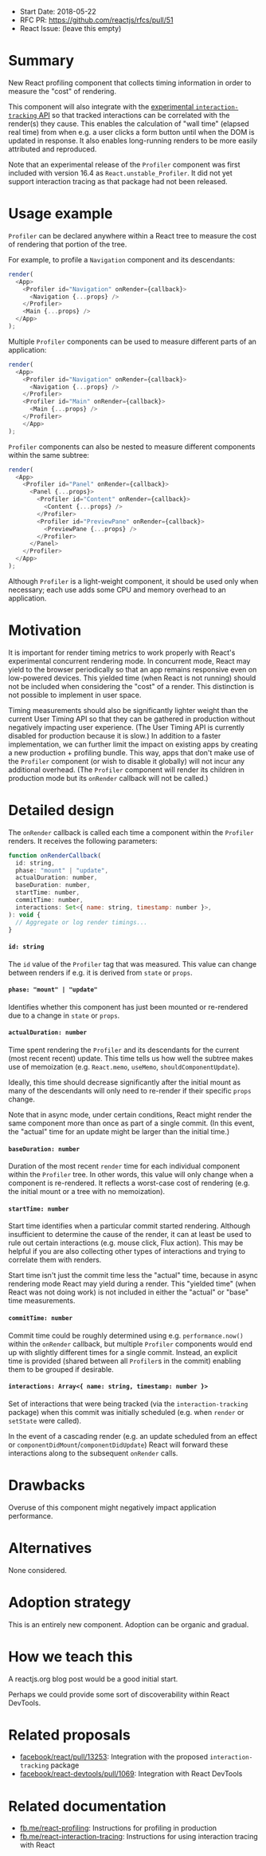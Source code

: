 - Start Date: 2018-05-22
- RFC PR: https://github.com/reactjs/rfcs/pull/51
- React Issue: (leave this empty)

# Summary

New React profiling component that collects timing information in order to measure the "cost" of rendering.

This component will also integrate with the [experimental `interaction-tracking` API](https://github.com/facebook/react/pull/13234) so that tracked interactions can be correlated with the render(s) they cause. This enables the calculation of "wall time" (elapsed real time) from when e.g. a user clicks a form button until when the DOM is updated in response. It also enables long-running renders to be more easily attributed and reproduced.

Note that an experimental release of the `Profiler` component was first included with version 16.4 as `React.unstable_Profiler`. It did not yet support interaction tracing as that package had not been released.

# Usage example

`Profiler` can be declared anywhere within a React tree to measure the cost of rendering that portion of the tree.

For example, to profile a `Navigation` component and its descendants:
```js
render(
  <App>
    <Profiler id="Navigation" onRender={callback}>
      <Navigation {...props} />
    </Profiler>
    <Main {...props} />
  </App>
);
```

Multiple `Profiler` components can be used to measure different parts of an application:
```js
render(
  <App>
    <Profiler id="Navigation" onRender={callback}>
      <Navigation {...props} />
    </Profiler>
    <Profiler id="Main" onRender={callback}>
      <Main {...props} />
    </Profiler>
    </App>
);
```

`Profiler` components can also be nested to measure different components within the same subtree:
```js
render(
  <App>
    <Profiler id="Panel" onRender={callback}>
      <Panel {...props}>
        <Profiler id="Content" onRender={callback}>
          <Content {...props} />
        </Profiler>
        <Profiler id="PreviewPane" onRender={callback}>
          <PreviewPane {...props} />
        </Profiler>
      </Panel>
    </Profiler>
  </App>
);
```

Although `Profiler` is a light-weight component, it should be used only when necessary; each use adds some CPU and memory overhead to an application.

# Motivation

It is important for render timing metrics to work properly with React's experimental concurrent rendering mode. In concurrent mode, React may yield to the browser periodically so that an app remains responsive even on low-powered devices. This yielded time (when React is not running) should not be included when considering the "cost" of a render. This distinction is not possible to implement in user space.

Timing measurements should also be significantly lighter weight than the current User Timing API so that they can be gathered in production without negatively impacting user experience. (The User Timing API is currently disabled for production because it is slow.) In addition to a faster implementation, we can further limit the impact on existing apps by creating a new production + profiling bundle. This way, apps that don't make use of the `Profiler` component (or wish to disable it globally) will not incur any additional overhead. (The `Profiler` component will render its children in production mode but its `onRender` callback will not be called.)

# Detailed design

The `onRender` callback is called each time a component within the `Profiler` renders. It receives the following parameters:
```js
function onRenderCallback(
  id: string,
  phase: "mount" | "update",
  actualDuration: number,
  baseDuration: number,
  startTime: number,
  commitTime: number,
  interactions: Set<{ name: string, timestamp: number }>,
): void {
  // Aggregate or log render timings...
}

```

#### `id: string`
The `id` value of the `Profiler` tag that was measured. This value can change between renders if e.g. it is derived from `state` or `props`.

#### `phase: "mount" | "update"`
Identifies whether this component has just been mounted or re-rendered due to a change in `state` or `props`.

#### `actualDuration: number`
Time spent rendering the `Profiler` and its descendants for the current (most recent recent) update. This time tells us how well the subtree makes use of memoization (e.g. `React.memo`, `useMemo`, `shouldComponentUpdate`).

Ideally, this time should decrease significantly after the initial mount as many of the descendants will only need to re-render if their specific `props` change.

Note that in async mode, under certain conditions, React might render the same component more than once as part of a single commit. (In this event, the "actual" time for an update might be larger than the initial time.)

#### `baseDuration: number`
Duration of the most recent `render` time for each individual component within the `Profiler` tree. In other words, this value will only change when a component is re-rendered. It reflects a worst-case cost of rendering (e.g. the initial mount or a tree with no memoization).

#### `startTime: number`
Start time identifies when a particular commit started rendering. Although insufficient to determine the cause of the render, it can at least be used to rule out certain interactions (e.g. mouse click, Flux action). This may be helpful if you are also collecting other types of interactions and trying to correlate them with renders.

Start time isn't just the commit time less the "actual" time, because in async rendering mode React may yield during a render. This "yielded time" (when React was not doing work) is not included in either the "actual" or "base" time measurements.

#### `commitTime: number`
Commit time could be roughly determined using e.g. `performance.now()` within the `onRender` callback, but multiple `Profiler` components would end up with slightly different times for a single commit. Instead, an explicit time is provided (shared between all `Profiler`s in the commit) enabling them to be grouped if desirable.

#### `interactions: Array<{ name: string, timestamp: number }>`
Set of interactions that were being tracked (via the `interaction-tracking` package) when this commit was initially scheduled (e.g. when `render` or `setState` were called).

In the event of a cascading render (e.g. an update scheduled from an effect or `componentDidMount`/`componentDidUpdate`) React will forward these interactions along to the subsequent `onRender` calls.

# Drawbacks

Overuse of this component might negatively impact application performance.

# Alternatives

None considered.

# Adoption strategy

This is an entirely new component. Adoption can be organic and gradual.

# How we teach this

A reactjs.org blog post would be a good initial start.

Perhaps we could provide some sort of discoverability within React DevTools.

# Related proposals

* [facebook/react/pull/13253](https://github.com/facebook/react/pull/13253): Integration with the proposed `interaction-tracking` package
* [facebook/react-devtools/pull/1069](https://github.com/facebook/react-devtools/pull/1069): Integration with React DevTools

# Related documentation
* [fb.me/react-profiling](http://fb.me/react-profiling): Instructions for profiling in production
* [fb.me/react-interaction-tracing](http://fb.me/react-interaction-tracing): Instructions for using interaction tracing with React